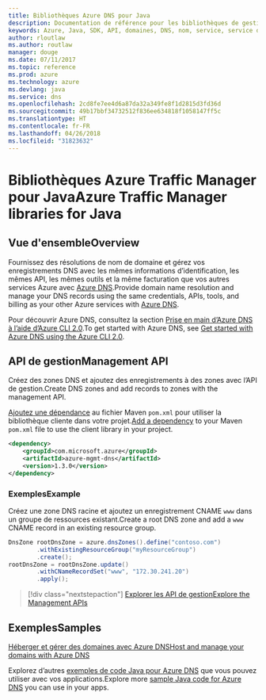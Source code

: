 ```yaml
---
title: Bibliothèques Azure DNS pour Java
description: Documentation de référence pour les bibliothèques de gestion Azure DNS Java
keywords: Azure, Java, SDK, API, domaines, DNS, nom, service, service de nom de domaine
author: rloutlaw
ms.author: routlaw
manager: douge
ms.date: 07/11/2017
ms.topic: reference
ms.prod: azure
ms.technology: azure
ms.devlang: java
ms.service: dns
ms.openlocfilehash: 2cd8fe7ee4d6a87da32a349fe8f1d2815d3fd36d
ms.sourcegitcommit: 49b17bbf34732512f836ee634818f1058147ff5c
ms.translationtype: HT
ms.contentlocale: fr-FR
ms.lasthandoff: 04/26/2018
ms.locfileid: "31823632"
---
```

# <a name="azure-traffic-manager-libraries-for-java"></a><span data-ttu-id="139d9-104">Bibliothèques Azure Traffic Manager pour Java</span><span class="sxs-lookup"><span data-stu-id="139d9-104">Azure Traffic Manager libraries for Java</span></span>

## <a name="overview"></a><span data-ttu-id="139d9-105">Vue d'ensemble</span><span class="sxs-lookup"><span data-stu-id="139d9-105">Overview</span></span>

<span data-ttu-id="139d9-106">Fournissez des résolutions de nom de domaine et gérez vos enregistrements DNS avec les mêmes informations d’identification, les mêmes API, les mêmes outils et la même facturation que vos autres services Azure avec [Azure DNS](/azure/dns/dns-overview).</span><span class="sxs-lookup"><span data-stu-id="139d9-106">Provide domain name resolution and manage your DNS records using the same credentials, APIs, tools, and billing as your other Azure services with [Azure DNS](/azure/dns/dns-overview).</span></span>

<span data-ttu-id="139d9-107">Pour découvrir Azure DNS, consultez la section [Prise en main d’Azure DNS à l’aide d’Azure CLI 2.0](/azure/dns/dns-getstarted-cli).</span><span class="sxs-lookup"><span data-stu-id="139d9-107">To get started with Azure DNS, see [Get started with Azure DNS using the Azure CLI 2.0](/azure/dns/dns-getstarted-cli).</span></span>

## <a name="management-api"></a><span data-ttu-id="139d9-108">API de gestion</span><span class="sxs-lookup"><span data-stu-id="139d9-108">Management API</span></span>

<span data-ttu-id="139d9-109">Créez des zones DNS et ajoutez des enregistrements à des zones avec l’API de gestion.</span><span class="sxs-lookup"><span data-stu-id="139d9-109">Create DNS zones and add records to zones with the management API.</span></span>

<span data-ttu-id="139d9-110">[Ajoutez une dépendance](https://maven.apache.org/guides/getting-started/index.html#How_do_I_use_external_dependencies) au fichier Maven `pom.xml` pour utiliser la bibliothèque cliente dans votre projet.</span><span class="sxs-lookup"><span data-stu-id="139d9-110">[Add a dependency](https://maven.apache.org/guides/getting-started/index.html#How_do_I_use_external_dependencies) to your Maven `pom.xml` file to use the client library in your project.</span></span>

```XML
<dependency>
    <groupId>com.microsoft.azure</groupId>
    <artifactId>azure-mgmt-dns</artifactId>
    <version>1.3.0</version>
</dependency>
```   

### <a name="example"></a><span data-ttu-id="139d9-111">Exemples</span><span class="sxs-lookup"><span data-stu-id="139d9-111">Example</span></span>

<span data-ttu-id="139d9-112">Créez une zone DNS racine et ajoutez un enregistrement CNAME `www` dans un groupe de ressources existant.</span><span class="sxs-lookup"><span data-stu-id="139d9-112">Create a root DNS zone and add a `www` CNAME record in an existing resource group.</span></span>

```java
DnsZone rootDnsZone = azure.dnsZones().define("contoso.com")
        .withExistingResourceGroup("myResourceGroup")
        .create();
rootDnsZone = rootDnsZone.update()
        .withCNameRecordSet("www", "172.30.241.20")
        .apply();
```

> [!div class="nextstepaction"]
> [<span data-ttu-id="139d9-113">Explorer les API de gestion</span><span class="sxs-lookup"><span data-stu-id="139d9-113">Explore the Management APIs</span></span>](/java/api/overview/azure/dns/management)

## <a name="samples"></a><span data-ttu-id="139d9-114">Exemples</span><span class="sxs-lookup"><span data-stu-id="139d9-114">Samples</span></span>

[<span data-ttu-id="139d9-115">Héberger et gérer des domaines avec Azure DNS</span><span class="sxs-lookup"><span data-stu-id="139d9-115">Host and manage your domains with Azure DNS</span></span>](https://github.com/Azure-Samples/dns-java-host-and-manage-your-domains)

<span data-ttu-id="139d9-116">Explorez d’autres [exemples de code Java pour Azure DNS](https://azure.microsoft.com/resources/samples/?platform=java&term=dns) que vous pouvez utiliser avec vos applications.</span><span class="sxs-lookup"><span data-stu-id="139d9-116">Explore more [sample Java code for Azure DNS](https://azure.microsoft.com/resources/samples/?platform=java&term=dns) you can use in your apps.</span></span>

<!---Loc Comment: Please, refer to conversation section to check the issue. Thanks.--->
